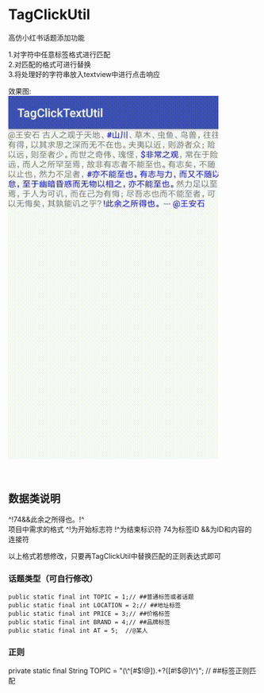 # TagClickUtil

高仿小红书话题添加功能

1.对字符中任意标签格式进行匹配     
2.对匹配的格式可进行替换    
3.将处理好的字符串放入textview中进行点击响应


效果图:
<br>
![](result.gif)


<br>

## 数据类说明
^!74&&此余之所得也。!^  
项目中需求的格式
^!为开始标志符
!^为结束标识符
74为标签ID
&&为ID和内容的连接符

以上格式若想修改，只要再TagClickUtil中替换匹配的正则表达式即可

### 话题类型（可自行修改）
    public static final int TOPIC = 1;// ##普通标签或者话题
    public static final int LOCATION = 2;// ##地址标签
    public static final int PRICE = 3;// ##价格标签
    public static final int BRAND = 4;// ##品牌标签
    public static final int AT = 5;  //@某人

### 正则
   private static final String TOPIC = "(\\^[#$!@]).+?([#!$@]\\^)";   // ##标签正则匹配
